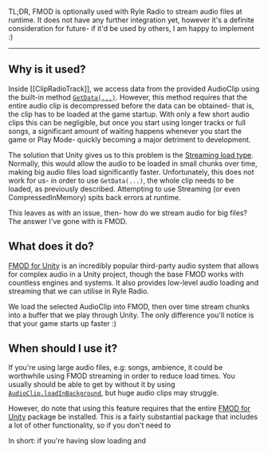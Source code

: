 TL;DR, FMOD is optionally used with Ryle Radio to stream audio files at runtime. It does not have any further integration yet, however it's a definite consideration for future- if it'd be used by others, I am happy to implement :)

---

## Why is it used?
Inside [[ClipRadioTrack]], we access data from the provided AudioClip using the built-in method [`GetData(...)`](https://docs.unity3d.com/6000.2/Documentation/ScriptReference/AudioClip.GetData.html). However, this method requires that the entire audio clip is decompressed before the data can be obtained- that is, the clip has to be loaded at the game startup. With only a few short audio clips this can be negligible, but once you start using longer tracks or full songs, a significant amount of waiting happens whenever you start the game or Play Mode- quickly becoming a major detriment to development.

The solution that Unity gives us to this problem is the [Streaming load type](https://docs.unity3d.com/6000.2/Documentation/ScriptReference/AudioClipLoadType.html). Normally, this would allow the audio to be loaded in small chunks over time, making big audio files load significantly faster. Unfortunately, this does not work for us- in order to use `GetData(...)`, the whole clip needs to be loaded, as previously described. Attempting to use Streaming (or even CompressedInMemory) spits back errors at runtime.

This leaves as with an issue, then- how do we stream audio for big files? The answer I've gone with is FMOD.

## What does it do?
 [FMOD for Unity](https://assetstore.unity.com/packages/tools/audio/fmod-for-unity-2-02-161631) is an incredibly popular third-party audio system that allows for complex audio in a Unity project, though the base FMOD works with countless engines and systems. It also provides low-level audio loading and streaming that we can utilise in Ryle Radio.

We load the selected AudioClip into FMOD, then over time stream chunks into a buffer that we play through Unity. The only difference you'll notice is that your game starts up faster :)

## When should I use it?
If you're using large audio files, e.g: songs, ambience, it could be worthwhile using FMOD streaming in order to reduce load times. You usually should be able to get by without it by using [`AudioClip.loadInBackground`](https://docs.unity3d.com/6000.2/Documentation/ScriptReference/AudioClip-loadInBackground.html), but huge audio clips may struggle.

However, do note that using this feature requires that the entire [FMOD for Unity](https://assetstore.unity.com/packages/tools/audio/fmod-for-unity-2-02-161631) package be installed. This is a fairly substantial package that includes a lot of other functionality, so if you don't need to 

In short: if you're having slow loading and 
